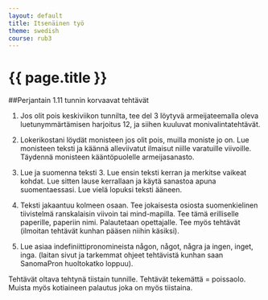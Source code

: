 ```yaml
---
layout: default
title: Itsenäinen työ
theme: swedish
course: rub3
---
```


<div class="container">
<div class="header-row">
<div class="main-header">
<h1>{{ page.title }}</h1>
</div>
</div>
<div class="content-row">
<div class="main-content">

##Perjantain 1.11 tunnin korvaavat tehtävät

1. Jos olit pois keskiviikon tunnilta, tee del 3 löytyvä armeijateemalla oleva luetunymmärtämisen harjoitus 12, ja siihen kuuluvat monivalintatehtävät.

2. Lokerikostani löydät monisteen jos olit pois, muilla moniste jo on. Lue monisteen teksti ja käännä alleviivatut ilmaisut niille varatuille viivoille. Täydennä monisteen kääntöpuolelle armeijasanasto.

3. Lue ja suomenna teksti 3. Lue ensin teksti kerran ja merkitse vaikeat kohdat. Lue sitten lause kerrallaan ja käytä sanastoa apuna suomentaessasi. Lue vielä lopuksi teksti ääneen. 

4. Teksti jakaantuu kolmeen osaan. Tee jokaisesta osiosta suomenkielinen tiivistelmä ranskalaisin viivoin tai mind-mapilla. Tee tämä erilliselle paperille, paperiin nimi. Palautetaan opettajalle. Tee myös tehtävät (ilmoitan tehtävät kunhan pääsen niihin käsiksi).

5. Lue asiaa indefiniittipronomineista någon, något, några ja ingen, inget, inga. (laitan sivut ja tarkemmat ohjeet tehtävistä kunhan saan SanomaPron huoltokatko loppuu).

Tehtävät oltava tehtynä tiistain tunnille. Tehtävät tekemättä = poissaolo. Muista myös kotiaineen palautus joka on myös tiistaina.



</div>
</div>
</div>
